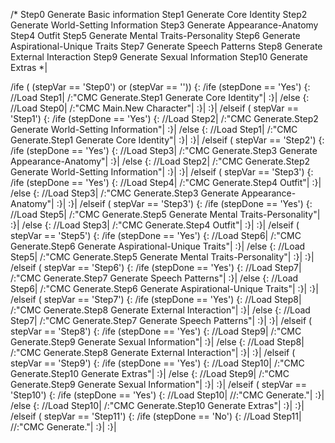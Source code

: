 /*
Step0 Generate Basic information
Step1 Generate Core Identity
Step2 Generate World-Setting Information
Step3 Generate Appearance-Anatomy
Step4 Outfit
Step5 Generate Mental Traits-Personality
Step6 Generate Aspirational-Unique Traits
Step7 Generate Speech Patterns
Step8 Generate External Interaction
Step9 Generate Sexual Information
Step10 Generate Extras
*|

/ife ( (stepVar == 'Step0') or (stepVar == '')) {:
	/ife (stepDone == 'Yes') {:
		//Load Step1|
		/:"CMC Generate.Step1 Generate Core Identity"|
	:}|
	/else {:
		//Load Step0|
		/:"CMC Main.New Character"|
	:}|
:}|
/elseif ( stepVar == 'Step1') {:
	/ife (stepDone == 'Yes') {:
		//Load Step2|
		/:"CMC Generate.Step2 Generate World-Setting Information"|
	:}|
	/else {:
		//Load Step1|
		/:"CMC Generate.Step1 Generate Core Identity"|
	:}|
:}|
/elseif ( stepVar == 'Step2') {:
	/ife (stepDone == 'Yes') {:
		//Load Step3|
		/:"CMC Generate.Step3 Generate Appearance-Anatomy"|
	:}|
	/else {:
		//Load Step2|
		/:"CMC Generate.Step2 Generate World-Setting Information"|
	:}|
:}|
/elseif ( stepVar == 'Step3') {:
	/ife (stepDone == 'Yes') {:
		//Load Step4|
		/:"CMC Generate.Step4 Outfit"|
	:}|
	/else {:
		//Load Step3|
		/:"CMC Generate.Step3 Generate Appearance-Anatomy"|
	:}|
:}|
/elseif ( stepVar == 'Step3') {:
	/ife (stepDone == 'Yes') {:
		//Load Step5|
		/:"CMC Generate.Step5 Generate Mental Traits-Personality"|
	:}|
	/else {:
		//Load Step3|
		/:"CMC Generate.Step4 Outfit"|
	:}|
:}|
/elseif ( stepVar == 'Step5') {:
	/ife (stepDone == 'Yes') {:
		//Load Step6|
		/:"CMC Generate.Step6 Generate Aspirational-Unique Traits"|
	:}|
	/else {:
		//Load Step5|
		/:"CMC Generate.Step5 Generate Mental Traits-Personality"|
	:}|
:}|
/elseif ( stepVar == 'Step6') {:
	/ife (stepDone == 'Yes') {:
		//Load Step7|
		/:"CMC Generate.Step7 Generate Speech Patterns"|
	:}|
	/else {:
		//Load Step6|
		/:"CMC Generate.Step6 Generate Aspirational-Unique Traits"|
	:}|
:}|
/elseif ( stepVar == 'Step7') {:
	/ife (stepDone == 'Yes') {:
		//Load Step8|
		/:"CMC Generate.Step8 Generate External Interaction"|
	:}|
	/else {:
		//Load Step7|
		/:"CMC Generate.Step7 Generate Speech Patterns"|
	:}|
:}|
/elseif ( stepVar == 'Step8') {:
	/ife (stepDone == 'Yes') {:
		//Load Step9|
		/:"CMC Generate.Step9 Generate Sexual Information"|
	:}|
	/else {:
		//Load Step8|
		/:"CMC Generate.Step8 Generate External Interaction"|
	:}|
:}|
/elseif ( stepVar == 'Step9') {:
	/ife (stepDone == 'Yes') {:
		//Load Step10|
		/:"CMC Generate.Step10 Generate Extras"|
	:}|
	/else {:
		//Load Step9|
		/:"CMC Generate.Step9 Generate Sexual Information"|
	:}|
:}|
/elseif ( stepVar == 'Step10') {:
	/ife (stepDone == 'Yes') {:
		//Load Step10|
		//:"CMC Generate."|
	:}|
	/else {:
		//Load Step10|
		/:"CMC Generate.Step10 Generate Extras"|
	:}|
:}|
/elseif ( stepVar == 'Step11') {:
	/ife (stepDone == 'No') {:
		//Load Step11|
		//:"CMC Generate."|
	:}|
:}|